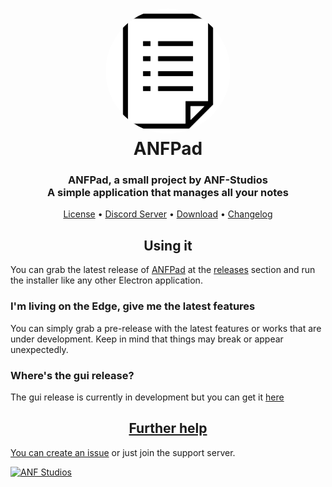 <h1 align="center" style="position: relative;">
  <img width="200" style="border-radius: 50%;" src="./src/images/display.png" /><br>
  ANFPad
</h1>

<h3 align="center">ANFPad, a small project by ANF-Studios<br>A simple application that manages all your notes</h3>

<p align="center">
  <a href="https://github.com/ANF-Studios/ANFPad/blob/master/LICENSE">License</a> •
  <a href="https://discord.gg/fKWpK7A">Discord Server</a> •
  <a href="https://github.com/ANF-Studios/ANFPad/releases/latest">Download</a> •
  <a href="https://github.com/ANF-Studios/ANFPad/blob/master/CHANGELOG.MD">Changelog</a>
</p>

<h2 align="center">Using it</h2>
<p>You can grab the latest release of <a href="https://github.com/ANF-Studios/ANFPad">ANFPad</a> at the <a href="https://github.com/ANF-Studios/ANFPad/releases/latest">releases</a> section and run the installer like any other Electron application.</p>

### I'm living on the Edge, give me the latest features
You can simply grab a pre-release with the latest features or works that are under development. Keep in mind that things may break or appear unexpectedly.

### Where's the gui release?

<p>The gui release is currently in development but you can get it <a href = "https://github.com/ANF-Studios/ANFPad/releases/tag/0.3-a3">here</p>

<h2 align="center">Further help</h2>
<p>You can <a href="https://github.com/ANF-Studios/ListManager/issues">create an issue</a> or just join the support server.</p>

[![ANF Studios](https://discord.com/api/guilds/732064655396044840/embed.png?style=banner3)](https://discord.gg/fKWpK7A)
